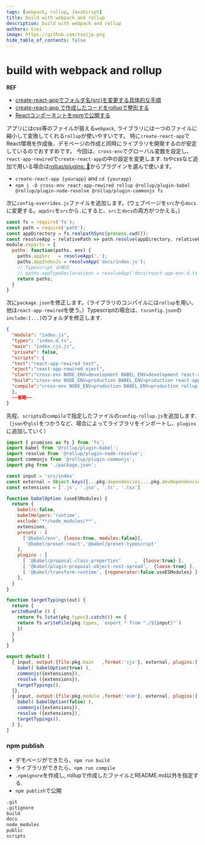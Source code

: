 ```yaml
---
tags: [webpack, rollup, JavaScript]
title: build with webpack and rollup
description: build with webpack and rollup
authors: tsei
image: https://github.com/tseijp.png
hide_table_of_contents: false
---
```



# build with webpack and rollup
__REF__
- [create-react-appでフォルダ名(src)を変更する具体的な手順](https://freelance-jak.com/technology/react/2409/)
- [create-react-app で作成したコードをrollupで整形する](https://qiita.com/kspotfujita/items/f3a50f613828170170ba)
- [Reactコンポーネントをnpmで公開する](https://qiita.com/Takumon/items/945335b0e0fa035f2201)

アプリにはcss等のファイルが扱える`webpack`, ライブラリには一つのファイルに縮小して変換してくれる`rollup`が使いやすいです。
特に`create-react-app`でReact環境を作成後、デモページの作成と同時にライブラリを開発するのが安定しているのでおすすめです。
今回は、`cross-env`でグローバル変数を設定し、`react-app-rewired`で`create-react-app`の中の設定を変更します.
tsやcssなど追加で用いる場合は[rollup/plugins: 🍣](https://github.com/rollup/plugins)からプラグインを選んで使います。
- `create-react-app {yourapp}` and `cd {yourapp}`
- `npm i -D cross-env react-app-rewired rollup @rollup/plugin-babel @rollup/plugin-node-resolve @rollup/plugin-commonjs fs`

次に`config-overrides.js`ファイルを追加します。(ウェブページを`src`から`docs`に変更する。`appSrc`を`src`から`.`にすると、`src`と`docs`の両方がつかえる。)
```jsx
const fs = require('fs');
const path = require('path');
const appDirectory = fs.realpathSync(process.cwd());
const resolveApp = relativePath => path.resolve(appDirectory, relativePath);
module.exports = {
  paths: function(paths, env) {
    paths.appSrc   = resolveApp('.');
    paths.appIndexJs = resolveApp('docs/index.js');
    // Typescript の場合
    // paths.appTypeDeclarations = resolveApp('docs/react-app-env.d.ts');
    return paths;
  }
}
```

次に`package.json`を修正します。（ライブラリのコンパイルには`rollup`を用い、他は`react-app-rewired`を使う。）Typescriptの場合は、`tsconfig.json`の`include:[...]`のフォルダを修正します.
```json
{
  "module": "index.js",
  "types": "index.d.ts",
  "main": "index.cjs.js",
  "private": false,
  "scripts": {
  "test":"react-app-rewired test",
  "eject":"react-app-rewired eject",
  "start":"cross-env NODE_ENV=development BABEL_ENV=development react-app-rewired start",
  "build":"cross-env NODE_ENV=production BABEL_ENV=production react-app-rewired build",
  "compile":"cross-env NODE_ENV=production BABEL_ENV=production rollup -c config-rollup.js"
  },
  ~~省略~~
}
```

先程、`scripts`の`compile`で指定したファイルの`config-rollup.js`を追加します.
（`json`や`glsl`をつかうなど、場合によってライブラリをインポートし、`plugins`に追加していく）
```jsx
import { promises as fs } from 'fs';
import babel from '@rollup/plugin-babel';
import resolve from '@rollup/plugin-node-resolve';
import commonjs from '@rollup/plugin-commonjs';
import pkg from './package.json';

const input = 'src/index'
const external = Object.keys({...pkg.dependencies,...pkg.devDependencies})
const extensions = ['.js', '.jsx', '.ts', '.tsx']

function babelOption (useESModules) {
  return {
    babelrc:false,
    babelHelpers:'runtime',
    exclude:'**/node_modules/**',
    extensions,
    presets : [
      ['@babel/env', {loose:true, modules:false}],
       '@babel/preset-react','@babel/preset-typescript'
    ],
    plugins : [
      [ '@babel/proposal-class-properties'     ,  {loose:true} ],
      [ '@babel/plugin-proposal-object-rest-spread',  {loose:true} ],
      [ '@babel/transform-runtime', {regenerator:false,useESModules} ],
    ],
  }
}
```

```jsx
function targetTypings(out) {
  return {
  writeBundle () {
    return fs.lstat(pkg.types).catch(() => {
    return fs.writeFile(pkg.types, `export * from "./${input}"`)
    })
  }
  }
}

export default [
  { input, output:{file:pkg.main   ,format:'cjs'}, external, plugins:[
    babel( babelOption(true) ),
    commonjs({extensions}),
    resolve ({extensions}),
    targetTypings(),
  ]},
  { input, output:{file:pkg.module ,format:'esm'}, external, plugins:[
    babel( babelOption(false) ),
    commonjs({extensions}),
    resolve ({extensions}),
    targetTypings(),
  ] },
]
```

### npm publish

- デモページができたら、`npm run build`
- ライブラリができたら、`npm run compile`
- `.npmignore`を作成し, rollupで作成したファイルとREADME.md以外を指定する.
- `npm publish`で公開
```bash
.git
.gitignore
build
docs
node_modules
public
scripts
```
